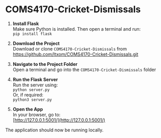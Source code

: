 # COMS4170-Cricket-Dismissals

1. **Install Flask**  
   Make sure Python is installed. Then open a terminal and run:  
   `pip install flask`

2. **Download the Project**  
   Download or clone `COMS4170-Cricket-Dismissals` from https://github.com/ltxom/COMS4170-Cricket-Dismissals.git

3. **Navigate to the Project Folder**  
   Open a terminal and go into the `COMS4170-Cricket-Dismissals` folder

4. **Run the Flask Server**  
   Run the server using:  
   `python server.py`  
   Or, if required:  
   `python3 server.py`

5. **Open the App**  
   In your browser, go to:  
   [http://127.0.0.1:5001/](http://127.0.0.1:5001/)

The application should now be running locally.